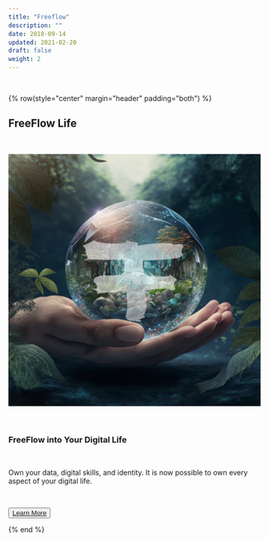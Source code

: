 ```yaml
---
title: "Freeflow"
description: ""
date: 2018-09-14
updated: 2021-02-20
draft: false
weight: 2
---
```


<div class="container mx-auto">

<br>

<!-- section 1 (co-found) -->

{% row(style="center" margin="header" padding="both") %}

## FreeFlow Life

<br>

![Image](img/ff.png#medium#mx-auto)

<br>

### FreeFlow into Your Digital Life


<br>

<p>
Own your data, digital skills, and identity. It is now possible to own every aspect of your digital life.
</p>

<br>

<button>[Learn More](https://www.freeflow.life/)</button>

{% end %}

</div>



